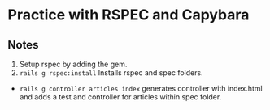 # Practice with RSPEC and Capybara

## Notes

1. Setup rspec by adding the gem.
2. ``` rails g rspec:install ``` Installs rspec and spec folders.

- ``` rails g controller articles index ``` generates controller with index.html and adds a test and controller for articles within spec folder.